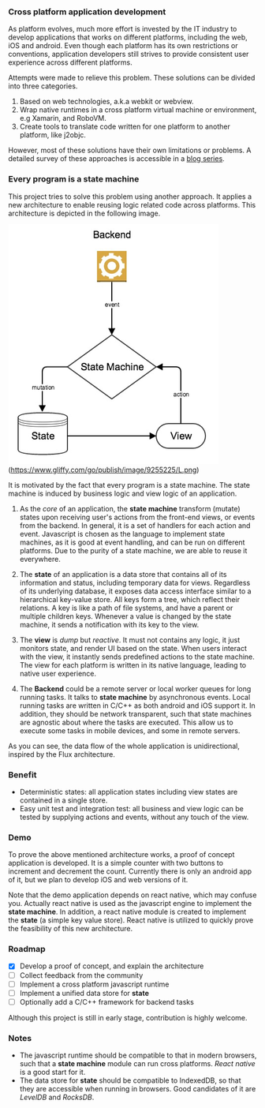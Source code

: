### Cross platform application development

As platform evolves, much more effort is invested by the IT industry to develop applications that works on different platforms, including the web, iOS and android. Even though each platform has its own restrictions or conventions, application developers still strives to provide consistent user experience across different platforms.

Attempts were made to relieve this problem. These solutions can be divided into three categories.

1. Based on web technologies, a.k.a webkit or webview.
2. Wrap native runtimes in a cross platform virtual machine or environment, e.g Xamarin, and RoboVM.
3. Create tools to translate code written for one platform to another platform, like j2objc.

However, most of these solutions have their own limitations or problems. A detailed survey of these approaches is accessible in a [blog series](http://www.skyscanner.net/blogs/developing-mobile-cross-platform-library-part-1-exploring).

### Every program is a state machine
This project tries to solve this problem using another approach. It applies a new architecture to enable reusing logic related code across platforms. This architecture is depicted in the following image.

![Image of architecture](doc/statex.jpg)
(https://www.gliffy.com/go/publish/image/9255225/L.png)

It is motivated by the fact that every program is a state machine. The state machine is induced by business logic and view logic of an application.

1. As the *core* of an application, the **state machine** transform (mutate) states upon receiving user's actions from the front-end views, or events from the backend. In general, it is a set of handlers for each action and event. Javascript is chosen as the language to implement state machines, as it is good at event handling, and can be run on different platforms. Due to the purity of a state machine, we are able to reuse it everywhere.

2. The **state** of an application is a data store that contains all of its information and status, including temporary data for views. Regardless of its underlying database, it exposes data access interface similar to a hierarchical key-value store. All keys form a tree, which reflect their relations. A key is like a path of file systems, and have a parent or multiple children keys. Whenever a value is changed by the state machine, it sends a notification with its key to the view.

3. The **view** is *dump* but *reactive*. It must not contains any logic, it just monitors state, and render UI based on the state. When users interact with the view, it instantly sends predefined actions to the state machine. The view for each platform is written in its native language, leading to native user experience.

4. The **Backend** could be a remote server or local worker queues for long running tasks. It talks to **state machine** by asynchronous events. Local running tasks are written in C/C++ as both android and iOS support it. In addition, they should be network transparent, such that state machines are agnostic about where the tasks are executed. This allow us to execute some tasks in mobile devices, and some in remote servers.

As you can see, the data flow of the whole application is unidirectional, inspired by the Flux architecture.

### Benefit
- Deterministic states: all application states including view states are contained in a single store.
- Easy unit test and integration test: all business and view logic can be tested by supplying actions and events, without any touch of the view.

### Demo
To prove the above mentioned architecture works, a proof of concept application is developed. It is a simple counter with two buttons to increment and decrement the count. Currently there is only an android app of it, but we plan to develop iOS and web versions of it.

Note that the demo application depends on react native, which may confuse you. Actually react native is used as the javascript engine to implement the **state machine**. In addition, a react native module is created to implement the **state** (a simple key value store). React native is utilized to quickly prove the feasibility of this new architecture.

### Roadmap
- [x] Develop a proof of concept, and explain the architecture
- [ ] Collect feedback from the community
- [ ] Implement a cross platform javascript runtime
- [ ] Implement a unified data store for **state**
- [ ] Optionally add a C/C++ framework for backend tasks

Although this project is still in early stage, contribution is highly welcome.

### Notes
- The javascript runtime should be compatible to that in modern browsers, such that a **state machine** module can run cross platforms. *React native* is a good start for it.
- The data store for **state** should be compatible to IndexedDB, so that they are accessible when running in browsers. Good candidates of it are *LevelDB* and *RocksDB*.
